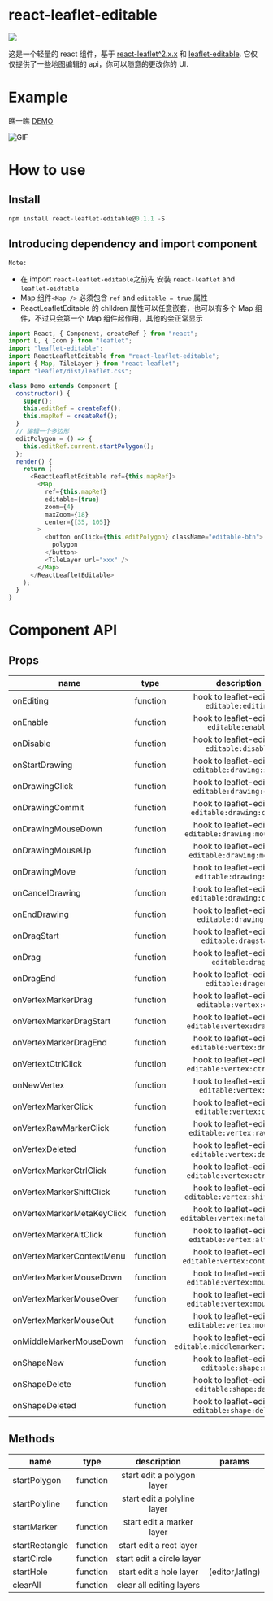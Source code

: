 # react-leaflet-editable

[![](https://img.shields.io/npm/v/react-leaflet-editable.svg)](https://www.npmjs.com/package/react-leaflet-editable)

这是一个轻量的 react 组件，基于 [react-leaflet^2.x.x](https://github.com/PaulLeCam/react-leaflet) 和 [leaflet-editable](https://github.com/Leaflet/Leaflet.Editable/). 它仅仅提供了一些地图编辑的 api，你可以随意的更改你的 UI.

# Example

瞧一瞧 [DEMO](https://zjfcool.github.io/react-leaflet-editable/examples/dist)

![GIF](https://github.com/zjfcool/react-leaflet-editable/blob/master/public/map.gif)

# How to use

## Install

```javascript
npm install react-leaflet-editable@0.1.1 -S
```

## Introducing dependency and import component

`Note: `

- 在 import `react-leaflet-editable`之前先 安装 `react-leaflet` and `leaflet-eidtable`
- Map 组件`<Map />` 必须包含 `ref` and `editable = true` 属性
- ReactLeafletEditable 的 children 属性可以任意嵌套，也可以有多个 Map 组件，不过只会第一个 Map 组件起作用，其他的会正常显示

```javascript
import React, { Component, createRef } from "react";
import L, { Icon } from "leaflet";
import "leaflet-editable";
import ReactLeafletEditable from "react-leaflet-editable";
import { Map, TileLayer } from "react-leaflet";
import "leaflet/dist/leaflet.css";

class Demo extends Component {
  constructor() {
    super();
    this.editRef = createRef();
    this.mapRef = createRef();
  }
  // 编辑一个多边形
  editPolygon = () => {
    this.editRef.current.startPolygon();
  };
  render() {
    return (
      <ReactLeafletEditable ref={this.mapRef}>
        <Map
          ref={this.mapRef}
          editable={true}
          zoom={4}
          maxZoom={18}
          center={[35, 105]}
        >
          <button onClick={this.editPolygon} className="editable-btn">
            polygon
          </button>
          <TileLayer url="xxx" />
        </Map>
      </ReactLeafletEditable>
    );
  }
}
```

# Component API

## Props

| name                       |   type   |                        description                         | params  |
| -------------------------- | :------: | :--------------------------------------------------------: | :-----: |
| onEditing                  | function |        hook to leaflet-editable `editable:editing`         | (e,map) |
| onEnable                   | function |         hook to leaflet-editable `editable:enable`         | (e,map) |
| onDisable                  | function |        hook to leaflet-editable `editable:disable`         | (e,map) |
| onStartDrawing             | function |     hook to leaflet-editable `editable:drawing:start`      | (e,map) |
| onDrawingClick             | function |     hook to leaflet-editable `editable:drawing:click`      | (e,map) |
| onDrawingCommit            | function |     hook to leaflet-editable `editable:drawing:commit`     | (e,map) |
| onDrawingMouseDown         | function |   hook to leaflet-editable `editable:drawing:mousedown`    | (e,map) |
| onDrawingMouseUp           | function |    hook to leaflet-editable `editable:drawing:mouseup`     | (e,map) |
| onDrawingMove              | function |      hook to leaflet-editable `editable:drawing:move`      | (e,map) |
| onCancelDrawing            | function |     hook to leaflet-editable `editable:drawing:cancel`     | (e,map) |
| onEndDrawing               | function |      hook to leaflet-editable `editable:drawing:end`       | (e,map) |
| onDragStart                | function |       hook to leaflet-editable `editable:dragstart`        | (e,map) |
| onDrag                     | function |          hook to leaflet-editable `editable:drag`          | (e,map) |
| onDragEnd                  | function |        hook to leaflet-editable `editable:dragend`         | (e,map) |
| onVertexMarkerDrag         | function |      hook to leaflet-editable `editable:vertex:drag`       | (e,map) |
| onVertexMarkerDragStart    | function |    hook to leaflet-editable `editable:vertex:dragstart`    | (e,map) |
| onVertexMarkerDragEnd      | function |     hook to leaflet-editable `editable:vertex:dragend`     | (e,map) |
| onVertextCtrlClick         | function |    hook to leaflet-editable `editable:vertex:ctrlclick`    | (e,map) |
| onNewVertex                | function |       hook to leaflet-editable `editable:vertex:new`       | (e,map) |
| onVertexMarkerClick        | function |      hook to leaflet-editable `editable:vertex:click`      | (e,map) |
| onVertexRawMarkerClick     | function |    hook to leaflet-editable `editable:vertex:rawclick`     | (e,map) |
| onVertexDeleted            | function |     hook to leaflet-editable `editable:vertex:deleted`     | (e,map) |
| onVertexMarkerCtrlClick    | function |    hook to leaflet-editable `editable:vertex:ctrlclick`    | (e,map) |
| onVertexMarkerShiftClick   | function |   hook to leaflet-editable `editable:vertex:shiftclick`    | (e,map) |
| onVertexMarkerMetaKeyClick | function |  hook to leaflet-editable `editable:vertex:metakeyclick`   | (e,map) |
| onVertexMarkerAltClick     | function |    hook to leaflet-editable `editable:vertex:altclick`     | (e,map) |
| onVertexMarkerContextMenu  | function |   hook to leaflet-editable `editable:vertex:contextmenu`   | (e,map) |
| onVertexMarkerMouseDown    | function |    hook to leaflet-editable `editable:vertex:mousedown`    | (e,map) |
| onVertexMarkerMouseOver    | function |    hook to leaflet-editable `editable:vertex:mouseover`    | (e,map) |
| onVertexMarkerMouseOut     | function |    hook to leaflet-editable `editable:vertex:mouseout`     | (e,map) |
| onMiddleMarkerMouseDown    | function | hook to leaflet-editable `editable:middlemarker:mousedown` | (e,map) |
| onShapeNew                 | function |       hook to leaflet-editable `editable:shape:new`        | (e,map) |
| onShapeDelete              | function |      hook to leaflet-editable `editable:shape:delete`      | (e,map) |
| onShapeDeleted             | function |     hook to leaflet-editable `editable:shape:deleted`      | (e,map) |

## Methods

| name           |   type   |         description         |     params      |
| -------------- | :------: | :-------------------------: | :-------------: |
| startPolygon   | function | start edit a polygon layer  |                 |
| startPolyline  | function | start edit a polyline layer |                 |
| startMarker    | function |  start edit a marker layer  |                 |
| startRectangle | function |   start edit a rect layer   |                 |
| startCircle    | function |  start edit a circle layer  |                 |
| startHole      | function |   start edit a hole layer   | (editor,latlng) |
| clearAll       | function |  clear all editing layers   |                 |
